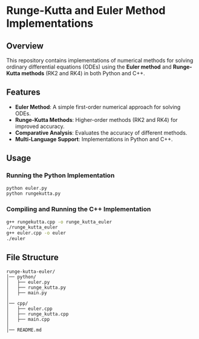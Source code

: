 # Runge-Kutta and Euler Method Implementations

## Overview
This repository contains implementations of numerical methods for solving ordinary differential equations (ODEs) using the **Euler method** and **Runge-Kutta methods** (RK2 and RK4) in both Python and C++.

## Features
- **Euler Method**: A simple first-order numerical approach for solving ODEs.
- **Runge-Kutta Methods**: Higher-order methods (RK2 and RK4) for improved accuracy.
- **Comparative Analysis**: Evaluates the accuracy of different methods.
- **Multi-Language Support**: Implementations in Python and C++.

## Usage

### Running the Python Implementation
```sh
python euler.py
python rungekutta.py
```

### Compiling and Running the C++ Implementation
```sh
g++ rungekutta.cpp -o runge_kutta_euler
./runge_kutta_euler
g++ euler.cpp -o euler
./euler
```

## File Structure
```
runge-kutta-euler/
│── python/
│   ├── euler.py
│   ├── runge_kutta.py
│   ├── main.py
│
│── cpp/
│   ├── euler.cpp
│   ├── runge_kutta.cpp
│   ├── main.cpp
│
│── README.md
```


